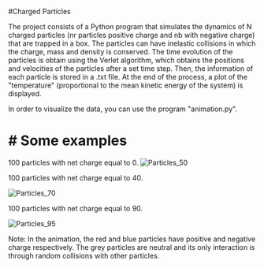 #Charged Particles

The project consists of a Python program that simulates the dynamics of N charged particles (nr particles positive charge and nb with negative charge) that are trapped in a box. The particles can have inelastic collisions in which the charge, mass and density is conserved. The time evolution of the particles is obtain using the Verlet algorithm, which obtains the positions and velocities of the particles after a set time step. Then, the information of each particle is stored in a .txt file. At the end of the process, a plot of the "temperature" (proportional to the mean kinetic energy of the system) is displayed. <br />

In order to visualize the data, you can use the program "animation.py". <br /> 

# # Some examples

 100 particles with net charge equal to 0.
![Particles_50](https://github.com/Molero03/Particles/blob/main/particles_50.gif)


100 particles with net charge equal to 40.

![Particles_70](https://github.com/Molero03/Particles/blob/main/particles_70.gif)



100 particles with net charge equal to 90.

![Particles_95](https://github.com/Molero03/Particles/blob/main/particles_95.gif)


Note: In the animation, the red and blue particles have positive and negative charge respectively. The grey particles are neutral and its only interaction is through random collisions with other particles.
